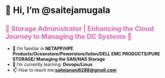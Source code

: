 # 👋 Hi, I’m @saitejamugala
## <span style="color:#ff69b4">🚀 Storage Administrator | Enhancing the Cloud Journey to Managing the DC Systems 🌱</span>
- 👀 I’m familiar in **NETAPP/HPE Products/Oceanstore/Powerstore/Isilon/DELL EMC PRODUCTS/PURE STORAGE/ Managing the SAN/NAS Storage**
- 🌱 I’m currently learning: **Devops/Linux**
- 📫 How to reach me:**saitejanani6288@gmail.com**
 


